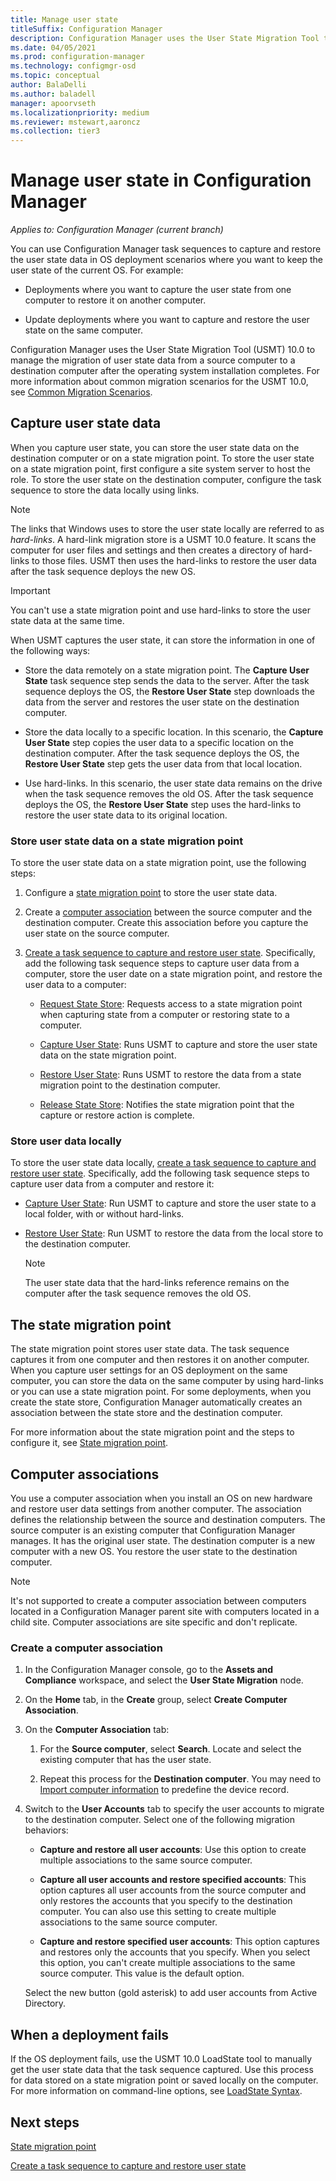 ```yaml
---
title: Manage user state
titleSuffix: Configuration Manager
description: Configuration Manager uses the User State Migration Tool to capture and restore user state data in OS deployment scenarios.
ms.date: 04/05/2021
ms.prod: configuration-manager
ms.technology: configmgr-osd
ms.topic: conceptual
author: BalaDelli
ms.author: baladell
manager: apoorvseth
ms.localizationpriority: medium
ms.reviewer: mstewart,aaroncz 
ms.collection: tier3
---
```


# Manage user state in Configuration Manager

*Applies to: Configuration Manager (current branch)*

You can use Configuration Manager task sequences to capture and restore the user state data in OS deployment scenarios where you want to keep the user state of the current OS. For example:

- Deployments where you want to capture the user state from one computer to restore it on another computer.

- Update deployments where you want to capture and restore the user state on the same computer.

Configuration Manager uses the User State Migration Tool (USMT) 10.0 to manage the migration of user state data from a source computer to a destination computer after the operating system installation completes. For more information about common migration scenarios for the USMT 10.0, see  [Common Migration Scenarios](/windows/deployment/usmt/usmt-common-migration-scenarios).

## Capture user state data

When you capture user state, you can store the user state data on the destination computer or on a state migration point. To store the user state on a state migration point, first configure a site system server to host the role. To store the user state on the destination computer, configure the task sequence to store the data locally using links.

> [!NOTE]
> The links that Windows uses to store the user state locally are referred to as _hard-links_. A hard-link migration store is a USMT 10.0 feature. It scans the computer for user files and settings and then creates a directory of hard-links to those files. USMT then uses the hard-links to restore the user data after the task sequence deploys the new OS.

> [!IMPORTANT]
> You can't use a state migration point and use hard-links to store the user state data at the same time.

When USMT captures the user state, it can store the information in one of the following ways:

- Store the data remotely on a state migration point. The **Capture User State** task sequence step sends the data to the server. After the task sequence deploys the OS, the **Restore User State** step downloads the data from the server and restores the user state on the destination computer.

- Store the data locally to a specific location. In this scenario, the **Capture User State** step copies the user data to a specific location on the destination computer. After the task sequence deploys the OS, the **Restore User State** step gets the user data from that local location.

- Use hard-links. In this scenario, the user state data remains on the drive when the task sequence removes the old OS. After the task sequence deploys the OS, the **Restore User State** step uses the hard-links to restore the user state data to its original location.

### Store user state data on a state migration point

To store the user state data on a state migration point, use the following steps:

1. Configure a [state migration point](#the-state-migration-point) to store the user state data.

1. Create a [computer association](#computer-associations) between the source computer and the destination computer. Create this association before you capture the user state on the source computer.

1. [Create a task sequence to capture and restore user state](../deploy-use/create-a-task-sequence-to-capture-and-restore-user-state.md). Specifically, add the following task sequence steps to capture user data from a computer, store the user date on a state migration point, and restore the user data to a computer:

    - [Request State Store](../understand/task-sequence-steps.md#BKMK_RequestStateStore): Requests access to a state migration point when capturing state from a computer or restoring state to a computer.

    - [Capture User State](../understand/task-sequence-steps.md#BKMK_CaptureUserState): Runs USMT to capture and store the user state data on the state migration point.

    - [Restore User State](../understand/task-sequence-steps.md#BKMK_RestoreUserState): Runs USMT to restore the data from a state migration point to the destination computer.

    - [Release State Store](../understand/task-sequence-steps.md#BKMK_ReleaseStateStore): Notifies the state migration point that the capture or restore action is complete.

### Store user data locally

To store the user state data locally, [create a task sequence to capture and restore user state](../deploy-use/create-a-task-sequence-to-capture-and-restore-user-state.md). Specifically, add the following task sequence steps to capture user data from a computer and restore it:

- [Capture User State](../understand/task-sequence-steps.md#BKMK_CaptureUserState): Run USMT to capture and store the user state to a local folder, with or without hard-links.

- [Restore User State](../understand/task-sequence-steps.md#BKMK_RestoreUserState): Run USMT to restore the data from the local store to the destination computer.

  > [!NOTE]
  > The user state data that the hard-links reference remains on the computer after the task sequence removes the old OS.

## The state migration point

The state migration point stores user state data. The task sequence captures it from one computer and then restores it on another computer. When you capture user settings for an OS deployment on the same computer, you can store the data on the same computer by using hard-links or you can use a state migration point. For some deployments, when you create the state store, Configuration Manager automatically creates an association between the state store and the destination computer.

For more information about the state migration point and the steps to configure it, see [State migration point](prepare-site-system-roles-for-operating-system-deployments.md#state-migration-point).

## Computer associations

You use a computer association when you install an OS on new hardware and restore user data settings from another computer. The association defines the relationship between the source and destination computers. The source computer is an existing computer that Configuration Manager manages. It has the original user state. The destination computer is a new computer with a new OS. You restore the user state to the destination computer.

> [!NOTE]
> It's not supported to create a computer association between computers located in a Configuration Manager parent site with computers located in a child site. Computer associations are site specific and don't replicate.

### Create a computer association

1. In the Configuration Manager console, go to the **Assets and Compliance** workspace, and select the **User State Migration** node.

1. On the **Home** tab, in the **Create** group, select **Create Computer Association**.

1. On the **Computer Association** tab:

    1. For the **Source computer**, select **Search**. Locate and select the existing computer that has the user state.

    1. Repeat this process for the **Destination computer**. You may need to [Import computer information](../../core/clients/manage/manage-clients.md#import-computer-information) to predefine the device record.

1. Switch to the **User Accounts** tab to specify the user accounts to migrate to the destination computer. Select one of the following migration behaviors:

    - **Capture and restore all user accounts**: Use this option to create multiple associations to the same source computer.

    - **Capture all user accounts and restore specified accounts**: This option captures all user accounts from the source computer and only restores the accounts that you specify to the destination computer. You can also use this setting to create multiple associations to the same source computer.

    - **Capture and restore specified user accounts**: This option captures and restores only the accounts that you specify. When you select this option, you can't create multiple associations to the same source computer. This value is the default option.

    Select the new button (gold asterisk) to add user accounts from Active Directory.

## When a deployment fails

If the OS deployment fails, use the USMT 10.0 LoadState tool to manually get the user state data that the task sequence captured. Use this process for data stored on a state migration point or saved locally on the computer. For more information on command-line options, see [LoadState Syntax](/windows/deployment/usmt/usmt-loadstate-syntax).

## Next steps

[State migration point](prepare-site-system-roles-for-operating-system-deployments.md#state-migration-point)

[Create a task sequence to capture and restore user state](../deploy-use/create-a-task-sequence-to-capture-and-restore-user-state.md)
